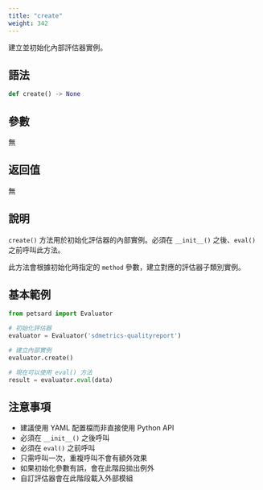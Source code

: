 ```yaml
---
title: "create"
weight: 342
---
```


建立並初始化內部評估器實例。

## 語法

```python
def create() -> None
```

## 參數

無

## 返回值

無

## 說明

`create()` 方法用於初始化評估器的內部實例。必須在 `__init__()` 之後、`eval()` 之前呼叫此方法。

此方法會根據初始化時指定的 `method` 參數，建立對應的評估器子類別實例。

## 基本範例

```python
from petsard import Evaluator

# 初始化評估器
evaluator = Evaluator('sdmetrics-qualityreport')

# 建立內部實例
evaluator.create()

# 現在可以使用 eval() 方法
result = evaluator.eval(data)
```

## 注意事項

- 建議使用 YAML 配置檔而非直接使用 Python API
- 必須在 `__init__()` 之後呼叫
- 必須在 `eval()` 之前呼叫
- 只需呼叫一次，重複呼叫不會有額外效果
- 如果初始化參數有誤，會在此階段拋出例外
- 自訂評估器會在此階段載入外部模組